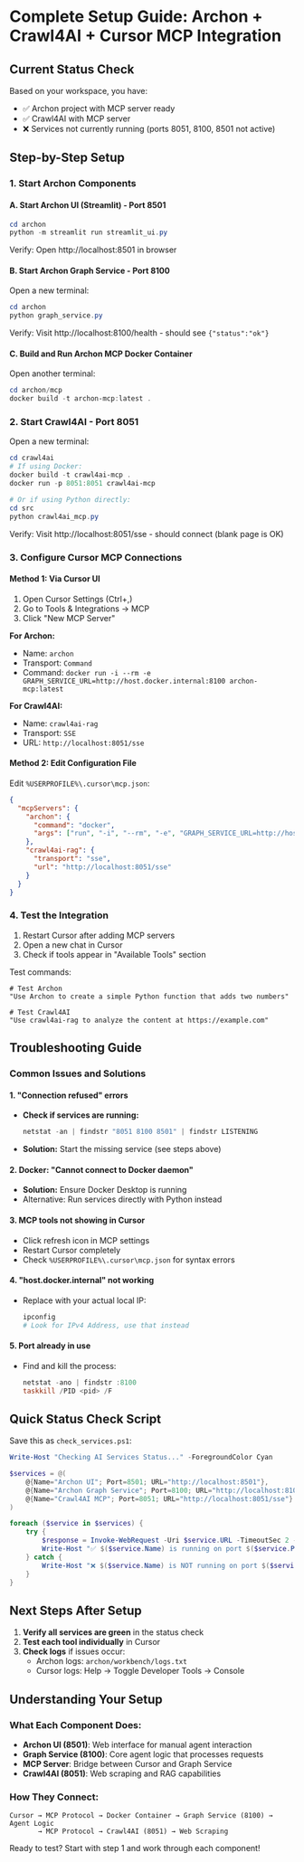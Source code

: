 # Complete Setup Guide: Archon + Crawl4AI + Cursor MCP Integration

## Current Status Check

Based on your workspace, you have:
- ✅ Archon project with MCP server ready
- ✅ Crawl4AI with MCP server
- ❌ Services not currently running (ports 8051, 8100, 8501 not active)

## Step-by-Step Setup

### 1. Start Archon Components

#### A. Start Archon UI (Streamlit) - Port 8501
```powershell
cd archon
python -m streamlit run streamlit_ui.py
```
Verify: Open http://localhost:8501 in browser

#### B. Start Archon Graph Service - Port 8100
Open a new terminal:
```powershell
cd archon
python graph_service.py
```
Verify: Visit http://localhost:8100/health - should see `{"status":"ok"}`

#### C. Build and Run Archon MCP Docker Container
Open another terminal:
```powershell
cd archon/mcp
docker build -t archon-mcp:latest .
```

### 2. Start Crawl4AI - Port 8051

Open a new terminal:
```powershell
cd crawl4ai
# If using Docker:
docker build -t crawl4ai-mcp .
docker run -p 8051:8051 crawl4ai-mcp

# Or if using Python directly:
cd src
python crawl4ai_mcp.py
```
Verify: Visit http://localhost:8051/sse - should connect (blank page is OK)

### 3. Configure Cursor MCP Connections

#### Method 1: Via Cursor UI
1. Open Cursor Settings (Ctrl+,)
2. Go to Tools & Integrations → MCP
3. Click "New MCP Server"

**For Archon:**
- Name: `archon`
- Transport: `Command`
- Command: `docker run -i --rm -e GRAPH_SERVICE_URL=http://host.docker.internal:8100 archon-mcp:latest`

**For Crawl4AI:**
- Name: `crawl4ai-rag`
- Transport: `SSE`
- URL: `http://localhost:8051/sse`

#### Method 2: Edit Configuration File
Edit `%USERPROFILE%\.cursor\mcp.json`:
```json
{
  "mcpServers": {
    "archon": {
      "command": "docker",
      "args": ["run", "-i", "--rm", "-e", "GRAPH_SERVICE_URL=http://host.docker.internal:8100", "archon-mcp:latest"]
    },
    "crawl4ai-rag": {
      "transport": "sse",
      "url": "http://localhost:8051/sse"
    }
  }
}
```

### 4. Test the Integration

1. Restart Cursor after adding MCP servers
2. Open a new chat in Cursor
3. Check if tools appear in "Available Tools" section

Test commands:
```
# Test Archon
"Use Archon to create a simple Python function that adds two numbers"

# Test Crawl4AI
"Use crawl4ai-rag to analyze the content at https://example.com"
```

## Troubleshooting Guide

### Common Issues and Solutions

#### 1. "Connection refused" errors
- **Check if services are running:**
  ```powershell
  netstat -an | findstr "8051 8100 8501" | findstr LISTENING
  ```
- **Solution:** Start the missing service (see steps above)

#### 2. Docker: "Cannot connect to Docker daemon"
- **Solution:** Ensure Docker Desktop is running
- Alternative: Run services directly with Python instead

#### 3. MCP tools not showing in Cursor
- Click refresh icon in MCP settings
- Restart Cursor completely
- Check `%USERPROFILE%\.cursor\mcp.json` for syntax errors

#### 4. "host.docker.internal" not working
- Replace with your actual local IP:
  ```powershell
  ipconfig
  # Look for IPv4 Address, use that instead
  ```

#### 5. Port already in use
- Find and kill the process:
  ```powershell
  netstat -ano | findstr :8100
  taskkill /PID <pid> /F
  ```

## Quick Status Check Script

Save this as `check_services.ps1`:
```powershell
Write-Host "Checking AI Services Status..." -ForegroundColor Cyan

$services = @(
    @{Name="Archon UI"; Port=8501; URL="http://localhost:8501"},
    @{Name="Archon Graph Service"; Port=8100; URL="http://localhost:8100/health"},
    @{Name="Crawl4AI MCP"; Port=8051; URL="http://localhost:8051/sse"}
)

foreach ($service in $services) {
    try {
        $response = Invoke-WebRequest -Uri $service.URL -TimeoutSec 2 -ErrorAction Stop
        Write-Host "✅ $($service.Name) is running on port $($service.Port)" -ForegroundColor Green
    } catch {
        Write-Host "❌ $($service.Name) is NOT running on port $($service.Port)" -ForegroundColor Red
    }
}
```

## Next Steps After Setup

1. **Verify all services are green** in the status check
2. **Test each tool individually** in Cursor
3. **Check logs** if issues occur:
   - Archon logs: `archon/workbench/logs.txt`
   - Cursor logs: Help → Toggle Developer Tools → Console

## Understanding Your Setup

### What Each Component Does:
- **Archon UI (8501)**: Web interface for manual agent interaction
- **Graph Service (8100)**: Core agent logic that processes requests
- **MCP Server**: Bridge between Cursor and Graph Service
- **Crawl4AI (8051)**: Web scraping and RAG capabilities

### How They Connect:
```
Cursor → MCP Protocol → Docker Container → Graph Service (8100) → Agent Logic
       → MCP Protocol → Crawl4AI (8051) → Web Scraping
```

Ready to test? Start with step 1 and work through each component! 